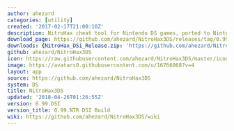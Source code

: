```yaml
---
author: ahezard
categories: [utility]
created: '2017-02-17T21:00:10Z'
description: NitroHax cheat tool for Nintendo DS games, ported to Nintendo 3DS
download_page: https://github.com/ahezard/NitroHax3DS/releases/tag/0.99.DSI
downloads: {NitroHax_DSi_Release.zip: 'https://github.com/ahezard/NitroHax3DS/releases/download/0.99.DSI/NitroHax_DSi_Release.zip'}
github: ahezard/NitroHax3DS
icon: https://raw.githubusercontent.com/ahezard/NitroHax3DS/master/icon.bmp
image: https://avatars0.githubusercontent.com/u/16766068?v=4
layout: app
source: https://github.com/ahezard/NitroHax3DS
system: DS
title: NitroHax3DS
updated: '2018-04-26T01:26:55Z'
version: 0.99.DSI
version_title: 0.99.NTR DSI Build
wiki: https://github.com/ahezard/NitroHax3DS/wiki
---
```

